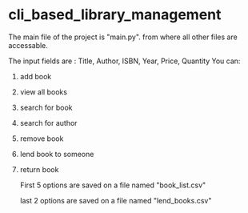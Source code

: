 # cli_based_library_management
The main file of the project is "main.py". from where all other files are accessable.


The input fields are : Title, Author, ISBN, Year, Price, Quantity
You can:
1. add book
2. view all books
3. search for book
4. search for author
5. remove book
6. lend book to someone
7. return book

   First 5 options are saved on a file named "book_list.csv"

   
   last 2 options are saved on a file named "lend_books.csv"
